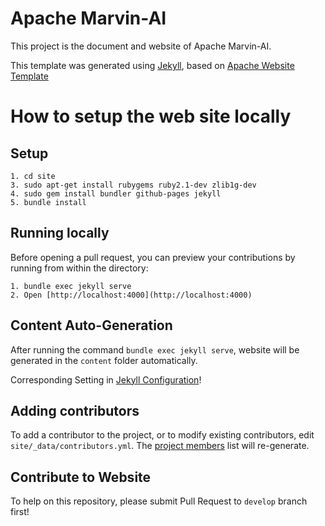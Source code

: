 <!--
{% comment %}
Licensed to the Apache Software Foundation (ASF) under one or more
contributor license agreements.  See the NOTICE file distributed with
this work for additional information regarding copyright ownership.
The ASF licenses this file to you under the Apache License, Version 2.0
(the "License"); you may not use this file except in compliance with
the License.  You may obtain a copy of the License at

http://www.apache.org/licenses/LICENSE-2.0

Unless required by applicable law or agreed to in writing, software
distributed under the License is distributed on an "AS IS" BASIS,
WITHOUT WARRANTIES OR CONDITIONS OF ANY KIND, either express or implied.
See the License for the specific language governing permissions and
limitations under the License.
{% endcomment %}
-->

# Apache Marvin-AI

This project is the document and website of Apache Marvin-AI.

This template was generated using [Jekyll](https://jekyllrb.com/),
based on [Apache Website Template](https://github.com/apache/apache-website-template)

# How to setup the web site locally

## Setup

```
1. cd site
3. sudo apt-get install rubygems ruby2.1-dev zlib1g-dev
4. sudo gem install bundler github-pages jekyll
5. bundle install
```

## Running locally

Before opening a pull request, you can preview your contributions by
running from within the directory:

```
1. bundle exec jekyll serve
2. Open [http://localhost:4000](http://localhost:4000)
```

## Content Auto-Generation

After running the command `bundle exec jekyll serve`, website will be
generated in the `content` folder automatically.

Corresponding Setting in [Jekyll Configuration](site/_config.yml)!

## Adding contributors

To add a contributor to the project, or to modify existing contributors,
edit `site/_data/contributors.yml`.
The [project members]([http://localhost:4000/community.html#project-members])
list will re-generate.

## Contribute to Website

To help on this repository, please submit Pull Request to `develop` branch first!

